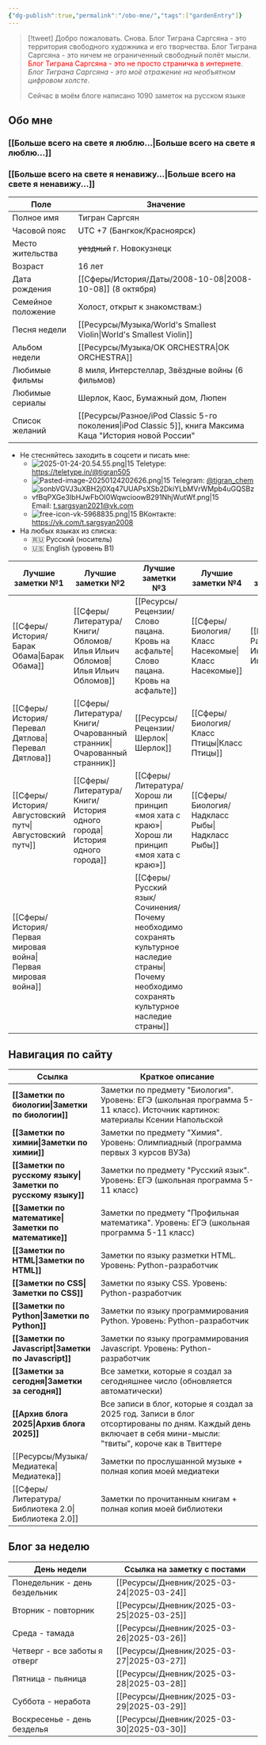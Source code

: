 ```yaml
---
{"dg-publish":true,"permalink":"/obo-mne/","tags":["gardenEntry"]}
---
```


> [!tweet] Добро пожаловать. Снова. 
> Блог Тиграна Саргсяна - это территория свободного художника и его творчества. Блог Тиграна Саргсяна - это ничем не ограниченный свободный полёт мысли. <font color="#ff0000">Блог Тиграна Саргсяна - это не просто страничка в интернете</font>. *Блог Тиграна Саргсяна - это моё отражение на необъятном цифровом холсте*. 
> 
> Сейчас в моём блоге написано 1090 заметок на русском языке
## Обо мне 
### [[Больше всего на свете я люблю...\|Больше всего на свете я люблю...]]
### [[Больше всего на свете я ненавижу...\|Больше всего на свете я ненавижу...]] 

| Поле               | Значение                                                                                   |
| ------------------ | ------------------------------------------------------------------------------------------ |
| Полное имя         | Тигран Саргсян                                                                             |
| Часовой пояс       | UTC +7 (Бангкок/Красноярск)                                                                |
| Место жительства   | ~~уездный~~ г. Новокузнецк                                                                 |
| Возраст            | 16 лет                                                                                     |
| Дата рождения      | [[Сферы/История/Даты/2008-10-08\|2008-10-08]] (8 октября)                                                                 |
| Семейное положение | Холост, открыт к знакомствам:)                                                             |
| Песня недели       | [[Ресурсы/Музыка/World's Smallest Violin\|World's Smallest Violin]]                                                                |
| Альбом недели      | [[Ресурсы/Музыка/OK ORCHESTRA\|OK ORCHESTRA]]                                                                           |
| Любимые фильмы     | 8 миля, Интерстеллар, Звёздные войны (6 фильмов)                                           |
| Любимые сериалы    | Шерлок, Каос, Бумажный дом, Люпен                                                          |
| Список желаний     | [[Ресурсы/Разное/iPod Classic 5-го поколения\|iPod Classic 5]], книга Максима Каца "История новой России" |
- Не стесняйтесь заходить в соцсети и писать мне: 
	- ![2025-01-24-20.54.55.png|15](/img/user/%D0%90%D1%80%D1%85%D0%B8%D0%B2/%D0%9A%D1%8D%D1%88/2025-01-24-20.54.55.png) Teletype: https://teletype.in/@tigran505
	- ![Pasted-image-20250124202626.png|15](/img/user/%D0%90%D1%80%D1%85%D0%B8%D0%B2/%D0%9A%D1%8D%D1%88/Pasted-image-20250124202626.png) Telegram: [@tigran_chem](https://t.me/tigran_chem)
	- ![sonbVGVJ3uXBH2j0Xq47UUAPsXSb2DkiYLbMVrWMpb4uGQSBzvfBqPXGe3IbHJwFbOI0WqwcioowB291NhjWutWf.png|15](/img/user/%D0%90%D1%80%D1%85%D0%B8%D0%B2/%D0%9A%D1%8D%D1%88/sonbVGVJ3uXBH2j0Xq47UUAPsXSb2DkiYLbMVrWMpb4uGQSBzvfBqPXGe3IbHJwFbOI0WqwcioowB291NhjWutWf.png)Email: t.sargsyan2021@vk.com
	- ![free-icon-vk-5968835.png|15](/img/user/%D0%90%D1%80%D1%85%D0%B8%D0%B2/%D0%9A%D1%8D%D1%88/free-icon-vk-5968835.png) ВКонтакте: https://vk.com/t.sargsyan2008
- На любых языках из списка: 
	- 🇷🇺 Русский (носитель)
	- 🇺🇸 English (уровень B1)

| Лучшие заметки №1         | Лучшие заметки №2         | Лучшие заметки №3                                          | Лучшие заметки №4   | Лучшие заметки №5 |
| ------------------------- | ------------------------- | ---------------------------------------------------------- | ------------------- | ----------------- |
| [[Сферы/История/Барак Обама\|Барак Обама]]           | [[Сферы/Литература/Книги/Обломов/Илья Ильич Обломов\|Илья Ильич Обломов]]    | [[Ресурсы/Рецензии/Слово пацана. Кровь на асфальте\|Слово пацана. Кровь на асфальте]]                        | [[Сферы/Биология/Класс Насекомые\|Класс Насекомые]] | [[Ресурсы/Разное/Интерробанг\|Интерробанг]]   |
| [[Сферы/История/Перевал Дятлова\|Перевал Дятлова]]       | [[Сферы/Литература/Книги/Очарованный странник\|Очарованный странник]]  | [[Ресурсы/Рецензии/Шерлок\|Шерлок]]                                                 | [[Сферы/Биология/Класс Птицы\|Класс Птицы]]     |                   |
| [[Сферы/История/Августовский путч\|Августовский путч]]     | [[Сферы/Литература/Книги/История одного города\|История одного города]] | [[Сферы/Литература/Хорош ли принцип «моя хата с краю»\|Хорош ли принцип «моя хата с краю»]]                     | [[Сферы/Биология/Надкласс Рыбы\|Надкласс Рыбы]]   |                   |
| [[Сферы/История/Первая мировая война\|Первая мировая война]]  |                           | [[Сферы/Русский язык/Сочинения/Почему необходимо сохранять культурное наследие страны\|Почему необходимо сохранять культурное наследие страны]] |                     |                   |

## Навигация по сайту 
| Ссылка                            | Краткое описание                                                                                                                                             |
| --------------------------------- | ------------------------------------------------------------------------------------------------------------------------------------------------------------ |
| **[[Заметки по биологии\|Заметки по биологии]]**       | Заметки по предмету "Биология". Уровень: ЕГЭ (школьная программа 5-11 класс). Источник картинок: материалы Ксении Напольской                                 |
| **[[Заметки по химии\|Заметки по химии]]**          | Заметки по предмету "Химия". Уровень: Олимпиадный (программа первых 3 курсов ВУЗа)                                                                           |
| **[[Заметки по русскому языку\|Заметки по русскому языку]]** | Заметки по предмету "Русский язык". Уровень: ЕГЭ (школьная программа 5-11 класс)                                                                             |
| **[[Заметки по математике\|Заметки по математике]]**     | Заметки по предмету "Профильная математика". Уровень: ЕГЭ (школьная программа 5-11 класс)                                                                    |
| **[[Заметки по HTML\|Заметки по HTML]]**           | Заметки по языку разметки HTML. Уровень: Python-разработчик                                                                                                  |
| **[[Заметки по CSS\|Заметки по CSS]]**            | Заметки по языку CSS. Уровень: Python-разработчик                                                                                                            |
| **[[Заметки по Python\|Заметки по Python]]**         | Заметки по языку программирования Python. Уровень: Python-разработчик                                                                                        |
| **[[Заметки по Javascript\|Заметки по Javascript]]**     | Заметки по языку программирования Javascript. Уровень: Python-разработчик                                                                                    |
| **[[Заметки за сегодня\|Заметки за сегодня]]**        | Все заметки, которые я создал за сегодняшнее число (обновляется автоматически)                                                                               |
| **[[Архив блога 2025\|Архив блога 2025]]**          | Все записи в блог, которые я создал за 2025 год. Записи в блог отсортированы по дням. Каждый день включает в себя мини-мысли: "твиты", короче как в Твиттере |
| [[Ресурсы/Музыка/Медиатека\|Медиатека]]                     | Заметки по прослушанной музыке + полная копия моей медиатеки                                                                                                 |
| [[Сферы/Литература/Библиотека 2.0\|Библиотека 2.0]]                | Заметки по прочитанным книгам + полная копия моей библиотеки                                                                                                 |

## Блог за неделю 

| День недели                   | Ссылка на заметку с постами |
| ----------------------------- | --------------------------- |
| Понедельник - день бездельник | [[Ресурсы/Дневник/2025-03-24\|2025-03-24]]              |
| Вторник - повторник           | [[Ресурсы/Дневник/2025-03-25\|2025-03-25]]              |
| Среда - тамада                | [[Ресурсы/Дневник/2025-03-26\|2025-03-26]]              |
| Четверг - все заботы я отверг | [[Ресурсы/Дневник/2025-03-27\|2025-03-27]]              |
| Пятница - пьяница             | [[Ресурсы/Дневник/2025-03-28\|2025-03-28]]              |
| Суббота - неработа            | [[Ресурсы/Дневник/2025-03-29\|2025-03-29]]              |
| Воскресенье - день безделья   | [[Ресурсы/Дневник/2025-03-30\|2025-03-30]]              |
